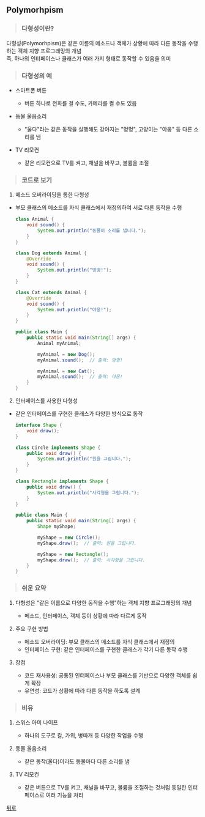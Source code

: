 ## Polymorhpism
> ### 다형성이란?
다형성(Polymorhpism)은 같은 이름의 메소드나 객체가 상황에 따라 다른 동작을 수행하는 객체 지향 프로그래밍의 개념</br>
즉, 하나의 인터페이스나 클래스가 여러 가지 형태로 동작할 수 있음을 의미

> ### 다형성의 예
- 스마트폰 버튼
    - 버튼 하나로 전화를 걸 수도, 카메라를 켤 수도 있음

- 동물 울음소리
    - "울다"라는 같은 동작을 실행해도 강아지는 "멍멍", 고양이는 "야옹" 등 다른 소리를 냄

- TV 리모컨
    - 같은 리모컨으로 TV를 켜고, 채널을 바꾸고, 볼륨을 조절

> ### 코드로 보기
1. 메소드 오버라이딩을 통한 다형성
- 부모 클래스의 메소드를 자식 클래스에서 재정의하여 서로 다른 동작을 수행
    ```java
    class Animal {
        void sound() {
            System.out.println("동물이 소리를 냅니다.");
        }
    }

    class Dog extends Animal {
        @Override
        void sound() {
            System.out.println("멍멍!");
        }
    }

    class Cat extends Animal {
        @Override
        void sound() {
            System.out.println("야옹!");
        }
    }

    public class Main {
        public static void main(String[] args) {
            Animal myAnimal;

            myAnimal = new Dog();
            myAnimal.sound();  // 출력: 멍멍!

            myAnimal = new Cat();
            myAnimal.sound();  // 출력: 야옹!
        }
    }
    ```

2. 인터페이스를 사용한 다형성
- 같은 인터페이스를 구현한 클래스가 다양한 방식으로 동작
    ```java
    interface Shape {
        void draw();
    }

    class Circle implements Shape {
        public void draw() {
            System.out.println("원을 그립니다.");
        }
    }

    class Rectangle implements Shape {
        public void draw() {
            System.out.println("사각형을 그립니다.");
        }
    }

    public class Main {
        public static void main(String[] args) {
            Shape myShape;

            myShape = new Circle();
            myShape.draw();  // 출력: 원을 그립니다.

            myShape = new Rectangle();
            myShape.draw();  // 출력: 사각형을 그립니다.
        }
    }
    ```

> ### 쉬운 요약
1. 다형성은 "같은 이름으로 다양한 동작을 수행"하는 객체 지향 프로그래밍의 개념
    - 메소드, 인터페이스, 객체 등이 상황에 따라 다르게 동작

2. 주요 구현 방법
    - 메소드 오버라이딩: 부모 클래스의 메소드를 자식 클래스에서 재정의
    - 인터페이스 구현: 같은 인터페이스를 구현한 클래스가 각기 다른 동작 수행

3. 장점
    - 코드 재사용성: 공통된 인터페이스나 부모 클래스를 기반으로 다양한 객체를 쉽게 확장
    - 유연성: 코드가 상황에 따라 다른 동작을 하도록 설계

> ### 비유
1. 스위스 아미 나이프
    - 하나의 도구로 칼, 가위, 병따개 등 다양한 작업을 수행

2. 동물 울음소리
    - 같은 동작(울다)이라도 동물마다 다른 소리를 냄

3. TV 리모컨
    - 같은 버튼으로 TV를 켜고, 채널을 바꾸고, 볼륨을 조절하는 것처럼 동일한 인터페이스로 여러 기능을 처리

[뒤로](java.md)